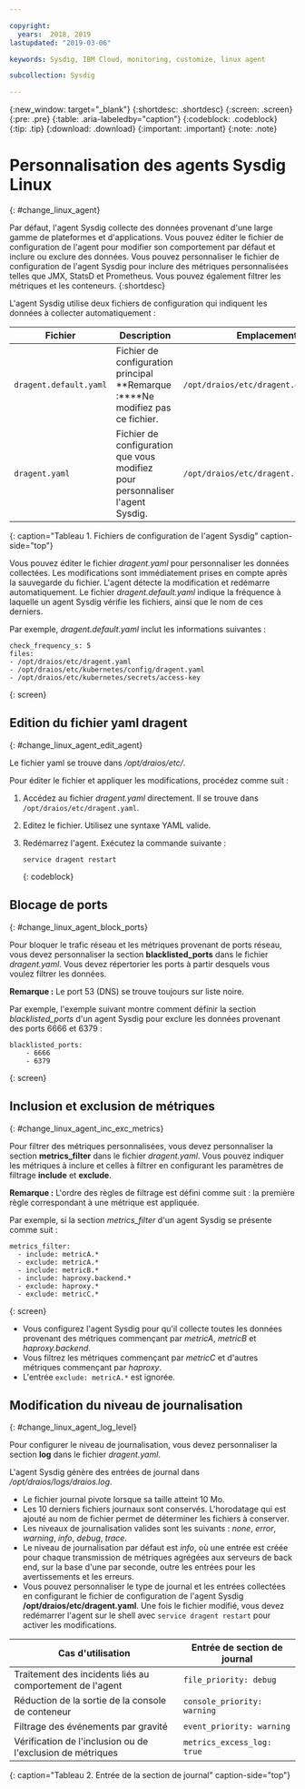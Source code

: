 ```yaml
---

copyright:
  years:  2018, 2019
lastupdated: "2019-03-06"

keywords: Sysdig, IBM Cloud, monitoring, customize, linux agent

subcollection: Sysdig

---
```


{:new_window: target="_blank"}
{:shortdesc: .shortdesc}
{:screen: .screen}
{:pre: .pre}
{:table: .aria-labeledby="caption"}
{:codeblock: .codeblock}
{:tip: .tip}
{:download: .download}
{:important: .important}
{:note: .note}

# Personnalisation des agents Sysdig Linux
{: #change_linux_agent}

Par défaut, l'agent Sysdig collecte des données provenant d'une large gamme de plateformes et d'applications. Vous pouvez éditer le fichier de configuration de l'agent pour modifier son comportement par défaut et inclure ou exclure des données. Vous pouvez personnaliser le fichier de configuration de l'agent Sysdig pour inclure des métriques personnalisées telles que JMX, StatsD et Prometheus. Vous pouvez également filtrer les métriques et les conteneurs.
{:shortdesc}

L'agent Sysdig utilise deux fichiers de configuration qui indiquent les données à collecter automatiquement :

| Fichier                   | Description                                                     | Emplacement                                |
|------------------------|-----------------------------------------------------------------|-----------------------------------------|
| `dragent.default.yaml` | Fichier de configuration principal </br>**Remarque :****Ne modifiez pas ce fichier.  | `/opt/draios/etc/dragent.default.yaml`  |
| `dragent.yaml`         | Fichier de configuration que vous modifiez pour personnaliser l'agent Sysdig. | `/opt/draios/etc/dragent.yaml`          |
{: caption="Tableau 1. Fichiers de configuration de l'agent Sysdig" caption-side="top"} 

Vous pouvez éditer le fichier *dragent.yaml* pour personnaliser les données collectées. Les modifications sont immédiatement prises en compte après la sauvegarde du fichier. L'agent détecte la modification et redémarre automatiquement. Le fichier *dragent.default.yaml* indique la fréquence à laquelle un agent Sysdig vérifie les fichiers, ainsi que le nom de ces derniers.

Par exemple, *dragent.default.yaml* inclut les informations suivantes :

```
check_frequency_s: 5
files:
- /opt/draios/etc/dragent.yaml
- /opt/draios/etc/kubernetes/config/dragent.yaml
- /opt/draios/etc/kubernetes/secrets/access-key
```
{: screen}



## Edition du fichier yaml dragent
{: #change_linux_agent_edit_agent}

Le fichier yaml se trouve dans */opt/draios/etc/*.

Pour éditer le fichier et appliquer les modifications, procédez comme suit :

1. Accédez au fichier *dragent.yaml* directement. Il se trouve dans `/opt/draios/etc/dragent.yaml`.
2. Editez le fichier. Utilisez une syntaxe YAML valide.
3. Redémarrez l'agent. Exécutez la commande suivante :

    ```
    service dragent restart
    ```
    {: codeblock}


## Blocage de ports
{: #change_linux_agent_block_ports}

Pour bloquer le trafic réseau et les métriques provenant de ports réseau, vous devez personnaliser la section **blacklisted_ports** dans le fichier *dragent.yaml*. Vous devez répertorier les ports à partir desquels vous voulez filtrer les données.

**Remarque :** Le port 53 (DNS) se trouve toujours sur liste noire. 

Par exemple, l'exemple suivant montre comment définir la section *blacklisted_ports* d'un agent Sysdig pour exclure les données provenant des ports 6666 et 6379 :

```
blacklisted_ports:
    - 6666
    - 6379
```
{: screen}

## Inclusion et exclusion de métriques
{: #change_linux_agent_inc_exc_metrics}

Pour filtrer des métriques personnalisées, vous devez personnaliser la section **metrics_filter** dans le fichier *dragent.yaml*. Vous pouvez indiquer les métriques à inclure et celles à filtrer en configurant les paramètres de filtrage **include** et **exclude**.

**Remarque :** L'ordre des règles de filtrage est défini comme suit : la première règle correspondant à une métrique est appliquée.

Par exemple, si la section *metrics_filter* d'un agent Sysdig se présente comme suit :

```
metrics_filter:
  - include: metricA.*
  - exclude: metricA.*
  - include: metricB.*
  - include: haproxy.backend.*
  - exclude: haproxy.*
  - exclude: metricC.*
```
{: screen}

* Vous configurez l'agent Sysdig pour qu'il collecte toutes les données provenant des métriques commençant par *metricA*, *metricB* et *haproxy.backend*. 
* Vous filtrez les métriques commençant par *metricC* et d'autres métriques commençant par *haproxy*. 
* L'entrée `exclude: metricA.*` est ignorée.


## Modification du niveau de journalisation
{: #change_linux_agent_log_level}

Pour configurer le niveau de journalisation, vous devez personnaliser la section **log** dans le fichier *dragent.yaml*. 

L'agent Sysdig génère des entrées de journal dans */opt/draios/logs/draios.log*. 
* Le fichier journal pivote lorsque sa taille atteint 10 Mo.
* Les 10 derniers fichiers journaux sont conservés. L'horodatage qui est ajouté au nom de fichier permet de déterminer les fichiers à conserver.
* Les niveaux de journalisation valides sont les suivants : *none*, *error*, *warning*, *info*, *debug*, *trace*.
* Le niveau de journalisation par défaut est *info*, où une entrée est créée pour chaque transmission de métriques agrégées aux serveurs de back end, sur la base d'une par seconde, outre les entrées pour les avertissements et les erreurs.
* Vous pouvez personnaliser le type de journal et les entrées collectées en configurant le fichier de configuration de l'agent Sysdig **/opt/draios/etc/dragent.yaml**. Une fois le fichier modifié, vous devez redémarrer l'agent sur le shell avec `service dragent restart` pour
activer les modifications.

| Cas d'utilisation                                     | Entrée de section de journal           |
|-----------------------------------------------|-----------------------------|
| Traitement des incidents liés au comportement de l'agent                   | `file_priority: debug`      |
| Réduction de la sortie de la console de conteneur               | `console_priority: warning` |
| Filtrage des événements par gravité                  | `event_priority: warning`   |
| Vérification de l'inclusion ou de l'exclusion de métriques  | `metrics_excess_log: true`  |
{: caption="Tableau 2. Entrée de la section de journal" caption-side="top"} 
